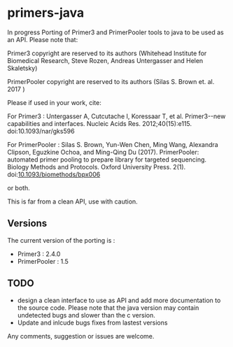 # primers-java
In progress Porting of Primer3 and PrimerPooler tools to java to be used as an API. 
Please note that:

Primer3 copyright are reserved to its authors (Whitehead Institute for Biomedical Research, Steve Rozen, Andreas Untergasser and Helen Skaletsky)

PrimerPooler copyright are reserved to its authors (Silas S. Brown et. al. 2017 )

Please if used in your work, cite:

For Primer3 : Untergasser A, Cutcutache I, Koressaar T, et al. Primer3--new capabilities and interfaces. Nucleic Acids Res. 2012;40(15):e115. doi:10.1093/nar/gks596

For PrimerPooler : Silas S. Brown, Yun-Wen Chen, Ming Wang, Alexandra Clipson, Eguzkine Ochoa, and Ming-Qing Du (2017). PrimerPooler: automated primer pooling to prepare library for targeted sequencing. Biology Methods and Protocols. Oxford University Press. 2(1). doi:[10.1093/biomethods/bpx006](http://doi.org/10.1093/biomethods/bpx006)

or both.


This is far from a clean API, use with caution.

## Versions
The current version of the porting is :
* Primer3 : 2.4.0
* PrimerPooler : 1.5

## TODO
* design a clean interface to use as API and add more documentation to the source code.
Please note that the java version may contain undetected bugs and slower than the c version.
* Update and inlcude bugs fixes from lastest versions

Any comments, suggestion or issues are welcome.

